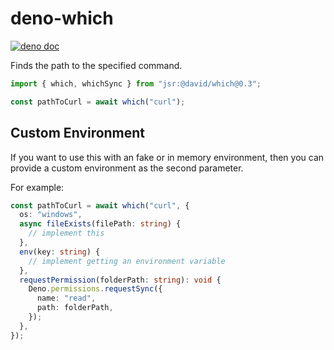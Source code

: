 # deno-which

[![deno doc](https://jsr.io/badges/@david/which)](https://jsr.io/@david/which)

Finds the path to the specified command.

```ts
import { which, whichSync } from "jsr:@david/which@0.3";

const pathToCurl = await which("curl");
```

## Custom Environment

If you want to use this with an fake or in memory environment, then you can
provide a custom environment as the second parameter.

For example:

```ts
const pathToCurl = await which("curl", {
  os: "windows",
  async fileExists(filePath: string) {
    // implement this
  },
  env(key: string) {
    // implement getting an environment variable
  },
  requestPermission(folderPath: string): void {
    Deno.permissions.requestSync({
      name: "read",
      path: folderPath,
    });
  },
});
```
